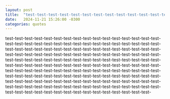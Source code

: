 ```yaml
---
layout: post
title:  "test-test-test-test-test-test-test-test-test-test-test-test-test-test-test-test-test-test-test-test-test-test-test-test-test-test-test-test-test-test-test-test-test-test-test-test-test-test-test-test-test-test-test-test-test-test-test-test-test-test-test-test-test-test-test-test-test-test-test-test-test-test-test-test-test"
date:   2024-11-21 15:26:00 -0300
categories: quotes
---
```

test-test-test-test-test-test-test-test-test-test-test-test-test-test-test-test-test-test-test-test-test-test-test-test-test-test-test-test-test-test-test-test-test-test-test-test-test-test-test-test-test-test-test-test-test-test-test-test-test-test-test-test-test-test-test-test-test-test-test-test-test-test-test-test-test-test-test-test-test-test-test-test-test-test-test-test-test-test-test-test-test-test-test-test-test-test-test-test-test-test-test-test-test-test-test-test-test-test-test-test-test-test-test-test-test-test-test-test-test-test-test-test-test-test-test-test-test-test-test-test-test-test-test-test-test-test-test-test-test-test-test-test-test-test-test-test-test-test-test-test-test-test-test-test-test-test-test-test-test-test-test-test-test-test-test-test-test-test-test-test-test-test-test-test-test-test-test-test-test-test-test-test-test-test-test-